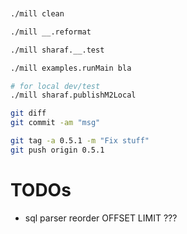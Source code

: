 


```sh


./mill clean

./mill __.reformat

./mill sharaf.__.test

./mill examples.runMain bla

# for local dev/test
./mill sharaf.publishM2Local

git diff
git commit -am "msg"

git tag -a 0.5.1 -m "Fix stuff"
git push origin 0.5.1
```

# TODOs

- sql parser reorder OFFSET LIMIT ???
